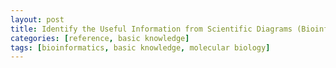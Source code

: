 ```yaml
---
layout: post
title: Identify the Useful Information from Scientific Diagrams (Bioinformatics)
categories: [reference, basic knowledge]
tags: [bioinformatics, basic knowledge, molecular biology]
---
```


